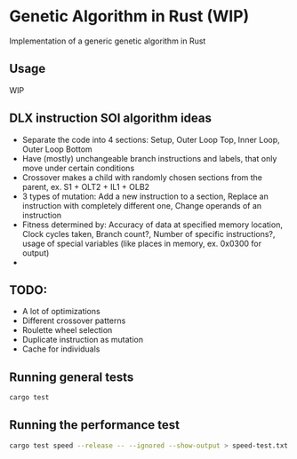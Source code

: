 # Genetic Algorithm in Rust (WIP)
Implementation of a generic genetic algorithm in Rust

## Usage
WIP

## DLX instruction SOI algorithm ideas
- Separate the code into 4 sections: Setup, Outer Loop Top, Inner Loop, Outer Loop Bottom
- Have (mostly) unchangeable branch instructions and labels, that only move under certain conditions
- Crossover makes a child with randomly chosen sections from the parent, ex. S1 + OLT2 + IL1 + OLB2
- 3 types of mutation: Add a new instruction to a section, Replace an instruction with completely different one, Change operands of an instruction 
- Fitness determined by: Accuracy of data at specified memory location, Clock cycles taken, Branch count?, Number of specific instructions?, usage of special variables (like places in memory, ex. 0x0300 for output)
- 


## TODO:
- A lot of optimizations
- Different crossover patterns
- Roulette wheel selection
- Duplicate instruction as mutation
- Cache for individuals


## Running general tests
```sh
cargo test
```

## Running the performance test
```sh
cargo test speed --release -- --ignored --show-output > speed-test.txt
```

